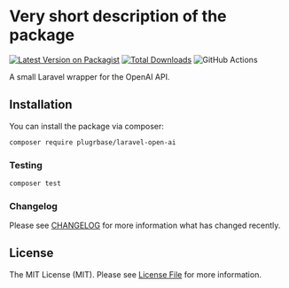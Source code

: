 # Very short description of the package

[![Latest Version on Packagist](https://img.shields.io/packagist/v/plugrbase/laravel-open-ai.svg?style=flat-square)](https://packagist.org/packages/plugrbase/laravel-open-ai)
[![Total Downloads](https://img.shields.io/packagist/dt/plugrbase/laravel-open-ai.svg?style=flat-square)](https://packagist.org/packages/plugrbase/laravel-open-ai)
![GitHub Actions](https://github.com/plugrbase/laravel-open-ai/actions/workflows/main.yml/badge.svg)

A small Laravel wrapper for the OpenAI API.

## Installation

You can install the package via composer:

```bash
composer require plugrbase/laravel-open-ai
```

### Testing

```bash
composer test
```

### Changelog

Please see [CHANGELOG](CHANGELOG.md) for more information what has changed recently.

## License

The MIT License (MIT). Please see [License File](LICENSE.md) for more information.
